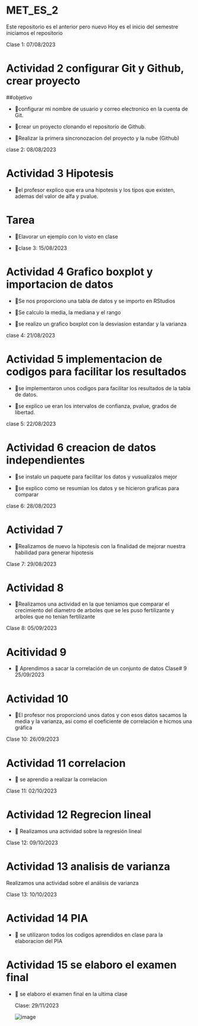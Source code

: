 # MET_ES_2
Este repositorio es el anterior pero nuevo 
Hoy es el inicio del semestre iniciamos el repositorio

Clase 1: 07/08/2023

# Actividad 2 configurar Git y Github, crear proyecto 

##objetivo 

+ :dart:configurar mi nombre de usuario y correo electronico en la cuenta de Git. 

+ :dart:crear un proyecto clonando el repositorio de Github. 

+ :dart:Realizar la primera sincronozacion del proyecto y la nube (Github)

clase 2: 08/08/2023

# Actividad 3 Hipotesis 

+ :dart:el profesor explico que era una hipotesis y los tipos que existen, ademas del valor de alfa y pvalue. 

# Tarea 
+ :dart:Elavorar un ejemplo con lo visto en clase 

+ :dart:clase 3: 15/08/2023


# Actividad 4 Grafico boxplot y importacion de datos 

+ :dart:Se nos proporciono una tabla de datos y se importo en RStudios

+ :dart:Se calculo la media, la mediana y el rango

+ :dart:se realizo un grafico boxplot con la desviasion estandar y la varianza

 clase 4: 21/08/2023

# Actividad 5 implementacion de codigos para facilitar los resultados 

+ :dart:se implementaron unos codigos para facilitar los resultados de la tabla de datos.

+ :dart:se explico ue eran los intervalos de confianza, pvalue, grados de libertad. 

 clase 5: 22/08/2023

# Actividad 6 creacion de datos independientes 

+ :dart:se instalo un paquete para facilitar los datos y vusualizalos mejor 

+ :dart:se explico como se resumian los datos y se hicieron graficas para comparar 

 clase 6: 28/08/2023
 
# Actividad 7
 
+ :dart:Realizamos de nuevo la hipotesis con la finalidad de mejorar nuestra habilidad para generar hipotesis

Clase 7: 29/08/2023


# Actividad 8

+ :dart:Realizamos una actividad en la que teniamos que comparar el crecimiento del diametro de arboles que se les puso fertilizante y arboles que no tenian fertilizante

Clase 8: 05/09/2023

# Acitividad 9

+ :dart: Aprendimos a sacar la correlación de un conjunto de datos
Clase# 9 25/09/2023

# Actividad 10

+ :dart:El profesor nos proporcionó unos datos y con esos datos sacamos la media y la varianza, asi como el coeficiente de correlación e hicmos una gráfica

Clase 10: 26/09/2023

# Actividad 11 correlacion

+ :dart: se aprendio a realizar la correlacion

Clase 11: 02/10/2023

# Actividad 12 Regrecion lineal 

+ :dart: Realizamos una actividad sobre la regresión lineal

Clase 12: 09/10/2023

# Actividad 13 analisis de varianza 

Realizamos una actividad sobre el análisis de varianza

Clase 13: 10/10/2023


# Actividad 14 PIA

+ :dart: se utilizaron todos los codigos aprendidos en clase para la elaboracion del PIA

# Actividad 15 se elaboro el examen final 

+ :dart: se elaboro el examen final en la ultima clase

  Clase: 29/11/2023

  ![image](https://github.com/Gil18/MET_ES_2/assets/141651826/52981849-39a9-41f8-945e-1fe3d838a9b1)

